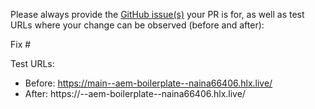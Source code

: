 Please always provide the [GitHub issue(s)](../issues) your PR is for, as well as test URLs where your change can be observed (before and after):

Fix #<gh-issue-id>

Test URLs:
- Before: https://main--aem-boilerplate--naina66406.hlx.live/
- After: https://<branch>--aem-boilerplate--naina66406.hlx.live/
